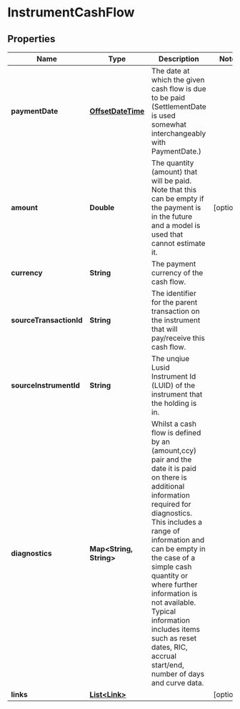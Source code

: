 

# InstrumentCashFlow

## Properties

Name | Type | Description | Notes
------------ | ------------- | ------------- | -------------
**paymentDate** | [**OffsetDateTime**](OffsetDateTime.md) | The date at which the given cash flow is due to be paid (SettlementDate is used somewhat interchangeably with PaymentDate.) | 
**amount** | **Double** | The quantity (amount) that will be paid. Note that this can be empty if the payment is in the future and a model is used that cannot estimate it. |  [optional]
**currency** | **String** | The payment currency of the cash flow. | 
**sourceTransactionId** | **String** | The identifier for the parent transaction on the instrument that will pay/receive this cash flow. | 
**sourceInstrumentId** | **String** | The unqiue Lusid Instrument Id (LUID) of the instrument that the holding is in. | 
**diagnostics** | **Map&lt;String, String&gt;** | Whilst a cash flow is defined by an (amount,ccy) pair and the date it is paid on there is additional information required for diagnostics. This includes a range of information and can be empty in the case of a simple cash quantity or where further information is not available. Typical information includes items such as reset dates, RIC, accrual start/end, number of days and curve data. | 
**links** | [**List&lt;Link&gt;**](Link.md) |  |  [optional]



